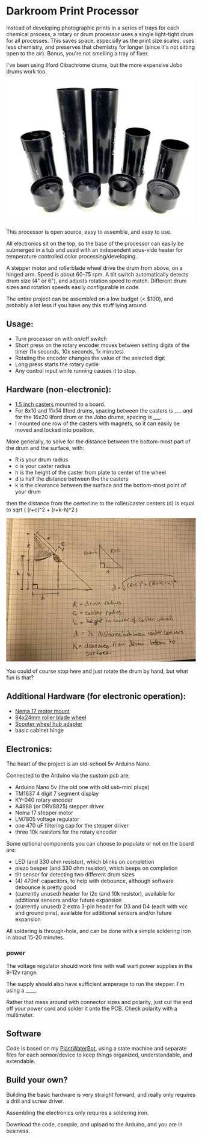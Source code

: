 # Darkroom Print Processor

Instead of developing photographic prints in a series of trays for each chemical process, a 
rotary or drum processor uses a single light-tight drum for all processes.  This saves space,
especially as the print size scales, uses less chemistry, and preserves that chemistry for
longer (since it's not sitting open to the air).  Bonus, you're not smelling a tray of fixer.

I've been using Ilford Cibachrome drums, but the more expensive Jobo drums work too.

![Cibachrome drums in 8x10 and 11x14](img/Cibachrome%20drums.jpg)

This processor is open source, easy to assemble, and easy to use.  

All electronics sit on the top, so the base of the processor can easily be 
submerged in a tub and used with an independent sous-vide heater for temperature controlled 
color processing/developing.  

A stepper motor and rollerblade wheel drive the drum from above, on a hinged arm.  Speed is about 
60-75 rpm.  A tilt switch automatically detects drum size (4" or 6"), and adjusts rotation speed to 
match.  Different drum sizes and rotation speeds easily configurable in code.

The entire project can be assembled on a low budget (< $100), and probably a lot less if you 
have any this stuff lying around.


## Usage:
 - Turn processor on with on/off switch
 - Short press on the rotary encoder moves between setting digits of the timer (1x seconds, 10x
seconds, 1x minutes).
 - Rotating the encoder changes the value of the selected digit
 - Long press starts the rotary cycle
 - Any control input while running causes it to stop.



## Hardware (non-electronic):

 - [1.5 inch casters](https://www.amazon.com/gp/product/B09V74CMRQ/ref=ppx_yo_dt_b_search_asin_title?ie=UTF8&psc=1) mounted to a board.
 - For 8x10 and 11x14 Ilford drums, spacing between the casters is ___ and for the 16x20 Ilford drum or the Jobo drums, spacing is ___.
 - I mounted one row of the casters with magnets, so it can easily be moved and locked into position.

More generally, to solve for the distance between the bottom-most part of the drum and the surface, with:
 - R is your drum radius
 - c is your caster radius
 - h is the height of the caster from plate to center of the wheel
 - d is half the distance between the the casters
 - k is the clearance between the surface and the bottom-most point of your drum

then the distance from the centerline to the roller/caster centers (d) is equal to sqrt ( (r+c)^2 + (r+k-h)^2 )

![caster geometry](img/caster%20geometry.jpeg)

You could of course stop here and just rotate the drum by hand, but what fun is that?

## Additional Hardware (for electronic operation):

 - [Nema 17 motor mount](https://www.pololu.com/product/2266)
 - [84x24mm roller blade wheel](https://www.pololu.com/product/3275)
 - [Scooter wheel hub adapter](https://www.pololu.com/product/2673)
 - basic cabinet hinge

## Electronics:

The heart of the project is an old-school 5v Arduino Nano.

Connected to the Arduino via the custom pcb are:
 - Arduino Nano 5v (the old one with old usb-mini plugs)
 - TM1637 4 digit 7 segment display
 - KY-040 rotary encoder
 - A4988 (or DRV8825) stepper driver
 - Nema 17 stepper motor
 - LM7805 voltage regulator
 - one 470 uF filtering cap for the stepper driver
 - three 10k resistors for the rotary encoder


Some optional components you can choose to populate or not on the board are:
 - LED (and 330 ohm resistor), which blinks on completion
 - piezo beeper (and 330 ohm resistor), which beeps on completion
 - tilt sensor for detecting two different drum sizes
 - (4) 470nF capacitors, to help with debounce, although software debounce is pretty good
 - (currently unused) header for i2c (and 10k resistor), available for additional sensors and/or future expansion
 - (currently unused) 2 extra 3-pin header for D3 and D4 (each with vcc and ground pins), available for additional sensors and/or future expansion


All soldering is through-hole, and can be done with a simple soldering iron in about 15-20 minutes.

### power

The voltage regulator should work fine with wall wart power supplies in the 9-12v range.

The supply should also have sufficient amperage to run the stepper.  I'm using a ____.

Rather that mess around with connector sizes and polarity, just cut the end off your power cord and 
solder it onto the PCB.  Check polarity with a multimeter.

## Software

Code is based on my [PlantWaterBot](https://github.com/brianssparetime/PlantWaterBot), using a state machine and separate files for each
sensor/device to keep things organized, understandable, and extendable.


## Build your own?

Building the basic hardware is very straight forward, and really only requires a drill and screw driver.

Assembling the electronics only requires a soldering iron.

Download the code, compile, and upload to the Arduino, and you are in business.


